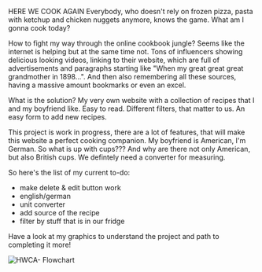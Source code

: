 HERE WE COOK AGAIN
Everybody, who doesn't rely on frozen pizza, pasta with ketchup and chicken nuggets anymore, knows the game. What am I gonna cook today?

How to fight my way through the online cookbook jungle? Seems like the internet is helping but at the same time not. Tons of influencers showing delicious looking videos, linking to their website, which are full of advertisements and paragraphs starting like "When my great great great grandmother in 1898...". And then also remembering all these sources, having a massive amount bookmarks or even an excel. 

What is the solution? My very own website with a collection of recipes that I and my boyfriend like. 
Easy to read.
Different filters, that matter to us.
An easy form to add new recipes. 

This project is work in progress, there are a lot of features, that will make this website a perfect cooking companion. My boyfriend is American, I'm German. So what is up with cups??? And why are there not only American, but also British cups. We defintely need a converter for measuring. 

So here's the list of my current to-do:
- make delete & edit button work
- english/german
- unit converter
- add source of the recipe
- filter by stuff that is in our fridge

Have a look at my graphics to understand the project and path to completing it more!

![HWCA- Flowchart](https://github.com/goobergirl87/here-we-cook-again/assets/97094267/f76a4e08-5a08-406f-9edd-cedb4861731e)
